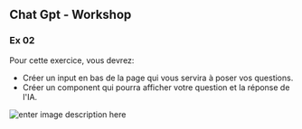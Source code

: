 ﻿## Chat Gpt - Workshop


### Ex 02

Pour cette exercice, vous devrez:
- Créer un input en bas de la page qui vous servira à poser vos questions.
- Créer un component qui pourra afficher votre question et la réponse de l'IA.

![enter image description here](http://image.noelshack.com/fichiers/2023/05/1/1675117388-capture.png)

